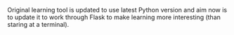 Original learning tool is updated to use latest Python version and aim now is to update it to work through Flask to make learning more interesting (than staring at a terminal).
